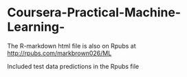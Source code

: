 # Coursera-Practical-Machine-Learning-

The R-markdown html file is also on Rpubs at http://rpubs.com/markbrown026/ML

Included test data predictions in the Rpubs file
